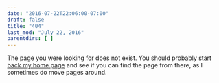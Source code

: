 ```yaml
---
date: "2016-07-22T22:06:00-07:00"
draft: false
title: "404"
last_mod: "July 22, 2016"
parentdirs: [ ]
---
```


The page you were looking for does not exist.  You should probably [start back
my home page](/) and see if you can find the page from there, as I sometimes do
move pages around.
